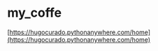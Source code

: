 # my_coffe
[https://hugocurado.pythonanywhere.com/home](https://hugocurado.pythonanywhere.com/home)
